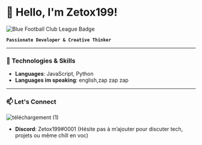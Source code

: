 # 👋 Hello, I'm Zetox199!
![Blue Football Club League Badge](https://github.com/user-attachments/assets/e4beb63a-2b5f-4ede-9238-45160877adb2)



**`Passionate Developer & Creative Thinker`**


---
### 🔧 Technologies & Skills

- **Languages**: JavaScript, Python
- **Languages im speaking**: english,zap zap zap

---

### 📫 Let's Connect

![téléchargement (1)](https://github.com/user-attachments/assets/87772348-1b99-4dca-932c-20f77d8498fc)

- **Discord**: Zetox199#0001 (Hésite pas à m’ajouter pour discuter tech, projets ou même chill en voc)
